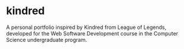 # kindred

A personal portfolio inspired by Kindred from League of Legends, developed for the Web Software Development course in the Computer Science undergraduate program.
